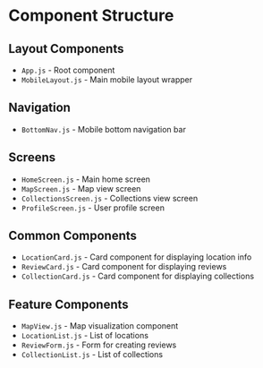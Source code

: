 # Component Structure

## Layout Components
- `App.js` - Root component
- `MobileLayout.js` - Main mobile layout wrapper

## Navigation
- `BottomNav.js` - Mobile bottom navigation bar

## Screens
- `HomeScreen.js` - Main home screen
- `MapScreen.js` - Map view screen
- `CollectionsScreen.js` - Collections view screen
- `ProfileScreen.js` - User profile screen

## Common Components
- `LocationCard.js` - Card component for displaying location info
- `ReviewCard.js` - Card component for displaying reviews
- `CollectionCard.js` - Card component for displaying collections

## Feature Components
- `MapView.js` - Map visualization component
- `LocationList.js` - List of locations
- `ReviewForm.js` - Form for creating reviews
- `CollectionList.js` - List of collections 